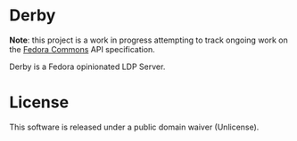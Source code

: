 Derby
=====

__Note__: this project is a work in progress attempting to track ongoing work on
the [Fedora Commons](http://fedorarepository.org/) API specification.

Derby is a Fedora opinionated LDP Server.

License
========

This software is released under a public domain waiver (Unlicense).



